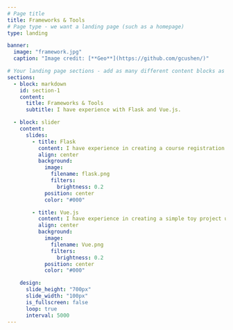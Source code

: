 ```yaml
---
# Page title
title: Frameworks & Tools
# Page type - we want a landing page (such as a homepage)
type: landing

banner:
  image: "framework.jpg"
  caption: "Image credit: [**Geo**](https://github.com/gcushen/)"

# Your landing page sections - add as many different content blocks as you like
sections:
  - block: markdown
    id: section-1
    content:
      title: Frameworks & Tools
      subtitle: I have experience with Flask and Vue.js.

  - block: slider
    content:
      slides:
        - title: Flask
          content: I have experience in creating a course registration schedule planning web app using the Flask framework. Flask is a Python-based web framework that allows you to develop lightweight and fast web applications. I mainly used it to build backend APIs and connect them to the frontend through HTML templates.
          align: center
          background:
            image:
              filename: flask.png
              filters:
                brightness: 0.2
            position: center
            color: "#000"

        - title: Vue.js
          content: I have experience in creating a simple toy project using the Vue.js framework. Vue is useful for creating reactive web applications, and its component-based development method makes it easy to maintain. I focused on immediately reflecting user input in the front-end.
          align: center
          background:
            image:
              filename: Vue.png
              filters:
                brightness: 0.2
            position: center
            color: "#000"

    design:
      slide_height: "700px"
      slide_width: "100px"
      is_fullscreen: false
      loop: true
      interval: 5000
---
```


